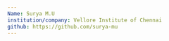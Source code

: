 ```yaml
---
Name: Surya M.U
institution/company: Vellore Institute of Chennai
github: https://github.com/surya-mu
---
```

